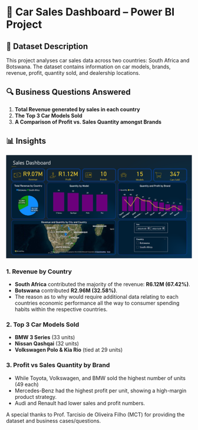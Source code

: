 # 🚗 Car Sales Dashboard – Power BI Project

## 📄 Dataset Description

This project analyses car sales data across two countries: South Africa and Botswana. The dataset contains information on car models, brands, revenue, profit, quantity sold, and dealership locations.

## 🔍 Business Questions Answered

1. **Total Revenue generated by sales in each country**
2. **The Top 3 Car Models Sold**
3. **A Comparison of Profit vs. Sales Quantity amongst Brands**

## 📊 Insights

![Dashboard Overview](images/Visualisation.png)

### 1. Revenue by Country
- **South Africa** contributed the majority of the revenue: **R6.12M (67.42%)**.
- **Botswana** contributed **R2.96M (32.58%)**.
- The reason as to why would require additional data relating to each countries economic performance all the way to consumer spending habits within the respective countries.

### 2. Top 3 Car Models Sold
- **BMW 3 Series** (33 units)
- **Nissan Qashqai** (32 units)
- **Volkswagen Polo & Kia Rio** (tied at 29 units)


### 3. Profit vs Sales Quantity by Brand
- While Toyota, Volkswagen, and BMW sold the highest number of units (49 each)
- Mercedes-Benz had the highest profit per unit, showing a high-margin product strategy.
- Audi and Renault had lower sales and profit numbers.

A special thanks to Prof. Tarcisio de Oliveira Filho (MCT) for providing the dataset and business cases/questions.
